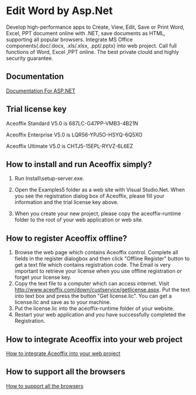 # Edit Word by Asp.Net
Develop high-performance apps to Create, View, Edit, Save or Print Word, Excel, PPT document online with .NET,  save documents as HTML, supporting all popular browsers. Integrate MS Office components(.doc/.docx, .xls/.xlsx, .ppt/.pptx) into web project. Call full functions of Word, Excel ,PPT online. The best private clould and highly security guarantee.

## Documentation 
[Documentation For ASP.NET](http://www.aceoffix.com/documentation/aceoffix5/asp.net/)


## Trial license key 

Aceoffix Standard V5.0 is 687LC-G47PP-VMB3-4B21N

Aceoffix Enterprise V5.0 is LQR56-YPJ5O-HSYQ-6Q5XO

Aceoffix Ultimate V5.0 is CHTJ5-15EPL-RYVZ-6L6EZ

## How to install and run Aceoffix simply?

1. Run Install\setup-server.exe.

2. Open the Examples5 folder as a web site with Visual Studio.Net. When you see the registration dialog box of Aceoffix, please fill your information and the trial license key above. 

3. When you create your new project, please copy the aceoffix-runtime folder to the root of your web application or web site.


## How to register Aceoffix offline?

1. Browse the web page which contains Aceoffix control. Complete all fields in the register dialogbox and then click "Offline Register" button to get a text file which contains registration code. The Email is very important to retrieve your license when you use offline registration or forget your license key. 
2. Copy the text file to a computer which can access internet. Visit http://www.aceoffix.com/down/custservice/getlicense.aspx. Put the text into text box and press the button "Get license.lic". You can get a license.lic and save as to your machine. 
3. Put the license.lic into the aceoffix-runtime folder of your website. 
4. Restart your web application and you have successfully completed the Registration.

## How to integrate Aceoffix into your web project

[How to integrate Aceoffix into your web project](https://github.com/aceoffix/AceoffixforAsp.Net/blob/master/how%20to%20integrate%20Aceoffix.md)


## How to support all the browsers

[How to support all the browsers](https://github.com/aceoffix/AceoffixforAsp.Net/blob/master/How%20to%20support%20all%20the%20browsers.md)
